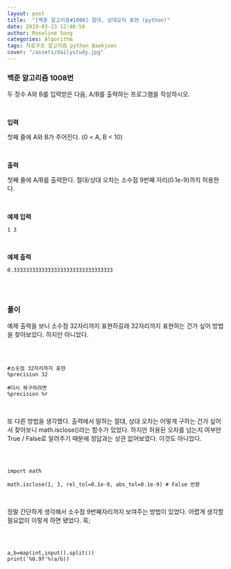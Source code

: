 ```yaml
---
layout: post
title:  "[백준 알고리즘#1008] 절대, 상대오차 표현 (python)"
date: 2019-03-23 12:40:59
author: Roseline Song
categories: Algorithm
tags: 자료구조 알고리즘 python Baekjoon
cover: "/assets/dailystudy.jpg"
---
```


### 백준 알고리즘 1008번

두 정수 A와 B를 입력받은 다음, A/B를 출력하는 프로그램을 작성하시오.

<br>

**입력**

첫째 줄에 A와 B가 주어진다. (0 < A, B < 10)

<br>

**출력**

첫째 줄에 A/B를 출력한다. 절대/상대 오차는 소수점 9번째 자리(0.1e-9)까지 허용한다.

<br>

**예제 입력**

`1 3`

<br>

**예제 출력**

`0.33333333333333333333333333333333`

<br>
<br>


### 풀이 

예제 출력을 보니 소수점 32자리까지 표현하길래 32자리까지 표현하는 건가 싶어 방법을 찾아보았다. 하지만 아니었다. 

<br>

```

#소숫점 32자리까지 표현
%precision 32

#다시 복구하려면
%precision %r

```

<br>

또 다른 방법을 생각했다. 출력에서 말하는 절대, 상대 오차는 어떻게 구하는 건가 싶어서 찾아보니 math.isclose()라는 함수가 있었다. 하지만 허용된 오차를 넘는지 여부만 True / False로 알려주기 때문에 정답과는 상관 없어보였다. 이것도 아니었다.

<br>

```

import math

math.isclose(1, 3, rel_tol=0.1e-9, abs_tol=0.1e-9) # False 반환

```

<br>

정말 간단하게 생각해서 소수점 9번째자리까지 보여주는 방법이 있었다. 어렵게 생각할 필요없이 이렇게 하면 됐었다. 흑;

<br>

```

a,b=map(int,input().split())
print('%0.9f'%(a/b))

```

<br>
<br>
